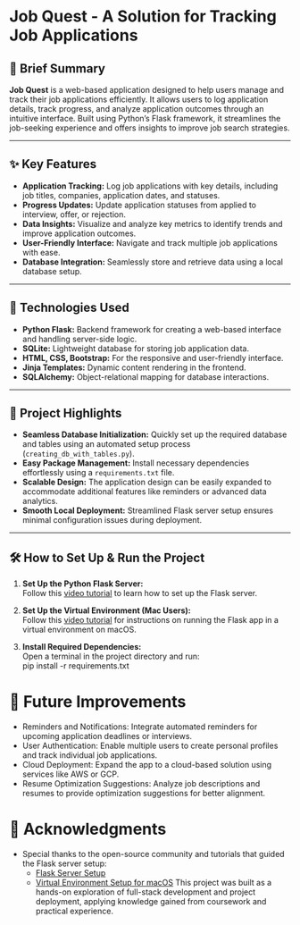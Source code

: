 # Job Quest - A Solution for Tracking Job Applications  

## 📄 Brief Summary  
**Job Quest** is a web-based application designed to help users manage and track their job applications efficiently. It allows users to log application details, track progress, and analyze application outcomes through an intuitive interface. Built using Python’s Flask framework, it streamlines the job-seeking experience and offers insights to improve job search strategies.

---

## ✨ Key Features  
- **Application Tracking:** Log job applications with key details, including job titles, companies, application dates, and statuses.  
- **Progress Updates:** Update application statuses from applied to interview, offer, or rejection.  
- **Data Insights:** Visualize and analyze key metrics to identify trends and improve application outcomes.  
- **User-Friendly Interface:** Navigate and track multiple job applications with ease.  
- **Database Integration:** Seamlessly store and retrieve data using a local database setup.

---

## 🔧 Technologies Used  
- **Python Flask:** Backend framework for creating a web-based interface and handling server-side logic.  
- **SQLite:** Lightweight database for storing job application data.  
- **HTML, CSS, Bootstrap:** For the responsive and user-friendly interface.  
- **Jinja Templates:** Dynamic content rendering in the frontend.  
- **SQLAlchemy:** Object-relational mapping for database interactions.

---

## 🚀 Project Highlights  
- **Seamless Database Initialization:** Quickly set up the required database and tables using an automated setup process (`creating_db_with_tables.py`).  
- **Easy Package Management:** Install necessary dependencies effortlessly using a `requirements.txt` file.  
- **Scalable Design:** The application design can be easily expanded to accommodate additional features like reminders or advanced data analytics.  
- **Smooth Local Deployment:** Streamlined Flask server setup ensures minimal configuration issues during deployment.

---

## 🛠️ How to Set Up & Run the Project  

1. **Set Up the Python Flask Server:**  
   Follow this [video tutorial](https://www.youtube.com/watch?v=MKG5BpZbOa4) to learn how to set up the Flask server.  
   
2. **Set Up the Virtual Environment (Mac Users):**  
   Follow this [video tutorial](https://www.youtube.com/watch?v=0hInltB9QNY) for instructions on running the Flask app in a virtual environment on macOS.  

3. **Install Required Dependencies:**  
   Open a terminal in the project directory and run:  
   pip install -r requirements.txt

# 🚀 Future Improvements
 - Reminders and Notifications: Integrate automated reminders for upcoming application deadlines or interviews.
 - User Authentication: Enable multiple users to create personal profiles and track individual job applications.
 - Cloud Deployment: Expand the app to a cloud-based solution using services like AWS or GCP.
 - Resume Optimization Suggestions: Analyze job descriptions and resumes to provide optimization suggestions for better alignment.

# 🙏 Acknowledgments
 - Special thanks to the open-source community and tutorials that guided the Flask server setup:
    - [Flask Server Setup](https://www.youtube.com/watch?v=MKG5BpZbOa4)
    - [Virtual Environment Setup for macOS](https://www.youtube.com/watch?v=0hInltB9QNY)
This project was built as a hands-on exploration of full-stack development and project deployment, applying knowledge gained from coursework and practical experience.
